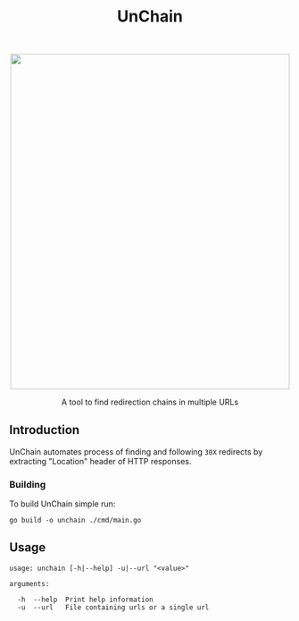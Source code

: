 <h1 align="center"> UnChain </h1> <br>
<p align="center">
  <a>
    <img src="img.png" width="500" height="600">
  </a>
</p>

<p align="center">
  A tool to find redirection chains in multiple URLs
</p>

## Introduction
UnChain automates process of finding and following `30X` redirects by extracting "Location" header of HTTP responses.

### Building
To build UnChain simple run:
```
go build -o unchain ./cmd/main.go
```

## Usage

```
usage: unchain [-h|--help] -u|--url "<value>"

arguments:

  -h  --help  Print help information
  -u  --url   File containing urls or a single url
```

